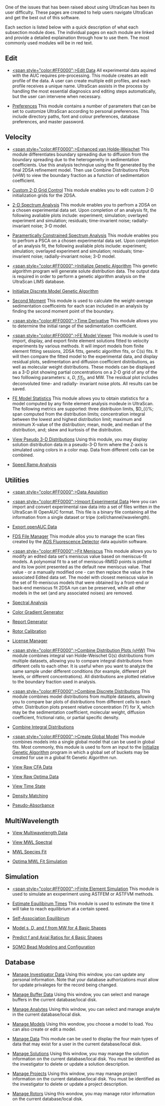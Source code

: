 One of the issues that has been raised about using UltraScan has been its user difficulty. These pages are created to help users navigate UltraScan and get the best out of this software. 

Each section is listed below with a quick description of what each subsection module does. The individual pages on each module are linked and provide a detailed explaination through how to use them. The most commonly used modules will be in red text.

## Edit

* [<span style="color:#FF0000";>Edit Data</span>](/us-edit) All experimental data aquired with the AUC requires pre-processing. This module creates an edit profile of the data. A user can create multiple edit profiles, and each profile receives a unique name. UltraScan assists in the process by handling the most essential diagnosics and editing steps automatically, but the user can intervene when necessary.

* [Preferences](/us-edit) This module contains a number of parameters that can be set to customize UltraScan according to personal preferences. This include directory paths, font and colour preferences, database preferences, and master password.

## Velocity

* [<span style="color:#FF0000";>Enhanced van Holde-Weischet</span>](/velocity-evhw) This module differentiates boundary spreading due to diffusion from the boundary spreading due to the heterogeneity in sedimentation coefficients. Use this analysis technqiue using the fit generated by the final 2DSA refinement model. Then use Combine Distributions Plots (vHW) to view the boundary fraction as a function of sedimentation coefficient.

* [Custom 2-D Grid Control](/velocity-grid) This module enables you to edit custom 2-D initialization grids for the 2DSA.

* [2-D Spectrum Analysis](/velocity-2dsa) This module enables you to perfrom a 2DSA on a chosen experimental data set. Upon completion of an analysis fit, the following avaliable plots include: experiment; simulation; overlayed experiment and simulation; residuals; time-invarient noise; radially-invariant noise; 3-D model. 

* [Paramertically Constrained Spectrum Analysis](/velocity-pcsa) This module enables you to perfrom a PSCA on a chosen experimental data set. Upon completion of an analysis fit, the following avaliable plots include: experiment; simulation; overlayed experiment and simulation; residuals; time-invarient noise; radially-invariant noise; 3-D model. 

* [<span style="color:#FF0000";>Initialize Genetic Algorithm</span>](/velocity-initializega) This genetic algorithm program will generate solute distribution data. The output data is required in order to perform a genetic algorithm analysis on the UltraScan LIMS database.

* [Initialize Discrete Model Genetic Algorithm](/velocity-initializedmga)

* [Second Moment](/velocity-2moment) This module is used to calculate the weight-average sedimentation coefficeints for each scan included in an analysis by finding the second moment point of the boundary.

* [<span style="color:#FF0000";>Time Derivative</span>](/velocity-timederiv) This module allows you to determine the initial range of the sedimentation coefficient.

* [<span style="color:#FF0000";>FE Model Viewer</span>](/velocity-femodel) This module is used to import, display, and export finite element solutions fitted to velocity experiments by various methods. It will import models from finite element fitting sessions, 2DSA fitts, genetic algorithm fits, or C(s) fits. It will then compare the fitted model to the experimental data, and display residual plots, sedimentation and diffusion coefficient distributions, as well as molecular weight distributions. These models can be displayed as a 3-D plot showing partial concentrations on a 2-D grid of any of the two folllowing parameters: $s$, $D$, $f/f_{0}$, and MW. The residual plot includes deconvoluted time- and radially- invariant noise plots. All results can be saved.

* [FE Model Statistics](/velocity-femodel) This module allows you to obtain statistics for a model computed by any finite element analysis modeule in UltraScan. The following metrics are supported: three distribuion limits, $D_{i}%; span computed from the distribution limits; concentration integral between the lowest and highest distribution limit; maximum and minimum X-value of the distribution; mean, mode, and median of the distribution, and; skew and kurtosis of the distribution.

* [View Pseudo 3-D Distributions](/velocity-pseudo3d) Using this module, you may display solution distribution data in a pseudo-3-D form where the Z-axis is simulated using colors in a color  map. Data from different cells can be combined.

* [Speed Ramp Analysis](/velocity-speedramp)

## Utilities

* [<span style="color:#FF0000";>Data Aquisition</span>](/utilities-data)

* [<span style="color:#FF0000";>Import Experimental Data</span>](/utilities-import) Here you can import and convert experimental raw data into a set of files written in the UltraScan III OpenAUC format. This file is a binary file containing all the information from a single dataset or tripe (cell/channel/wavelength).

* [Export openAUC Data](/utilities-export)
 
* [FDS File Manager](/utilities-fds) This module allos you to manage the scan files created by the [AOS Fluorescence Detector](/fluorescence) data aquisitin software. 
 
* [<span style="color:#FF0000";>Fit Meniscus</span>](/utilities-fitm) This module allows you to modify an edited data set's meniscus value based on meniscus-fit models. A polynomial fit to a set of meniscus-RMSD points is plotted and its low point presented as the default new meniscus value. That value - or a manually modified one - can then replace the value in the associated Edited data set. The model with closest meniscus value in the set of fit-meniscus models that were obtained by a front-end or back-end meniscus fit 2DSA run can be preserved, while all other models in the set (and any associated noises) are removed. 
 
* [Spectral Analysis](/utilities-spectralanal)
 
* [Color Gradient Generator](/utilities-color)
 
* [Report Generator](/utilities-report)
 
* [Rotor Calibration](/utilities-rotor)

* [License Manager](/utilities-license)
 
* [<span style="color:#FF0000";>Combine Distribution Plots (vHW)</span>](/utilities-cddvhw) This module combines integral van Holde-Weischet G(s) distributions from multiple datasets, allowing you to compare integral distributions from different cells to each other. It is useful when you want to analyze the same sample under different conditions (for example, different pH levels, or different concentrations). All distributions are plotted relative to the boundary fraction used in analysis.
 
* [<span style="color:#FF0000";>Combine Discrete Distributions</span>](/utilities-dd) This module combines model distributions from multiple datasets, allowing you to compare bar plots of distributions from different cells to each other. Distribution plots present relative concentration (Y) for X, which may be the sedimentation coefficient, molecular weight, diffusion coefficient, frictional ratio, or partial specific density.
 
* [Combine Integral Distributions](/utilities-id)
 
* [<span style="color:#FF0000";>Create Global Model</span>](/utilities-globalmodel) This module combines models into a single global model that can be used in global fits. Most commonly, this module is used to form an input to the [Initialize Genetic Algorithm](/velocity-initializega) program in which a global set of buckets may be created for use in a global fit Genetic Algorithm run.
 
* [View Raw CFA Data](/utilities-viewcfa)
 
* [View Raw Optima Data](/utilities-veiwoptima)
 
* [View Time State](/utilities-viewtime)
 
* [Density Matching](/utilities-densitymatch)
 
* [Pseudo-Absorbance](/utilities-pseudoabs)

## MultiWavelength

* [View Multiwavelength Data](/mwl-view)

* [View MWL Spectral](/mwl-spectral)

* [MWL Species Fit](/mwl-species)

* [Optima MWL Fit Simulation](/mwl-simulation)

## Simulation

* [<span style="color:#FF0000";>Finite Element Simulation</span>](/sim-finiteelement) This module is used to simulate an exxperiment using ASTFEM or ASTFVM methods.

* [Estimate Equilibirum Times](/sim-estequil) This module is used to estimate the time it will take to reach equilibrium at a certain speed.

* [Self-Association Equilibirum](/sim-selfass)

* [Model s, D, and f from MW for 4 Basic Shapes](/sim-modelsdf)

* [Predict f and Axial Ratios for 4 Basic Shapes](/sim-predict)

* [SOMO Bead Modeling and Configuration](/sim-somo)

## Database

* [Manage Investigator Data](/database-invest) Using this window, you can update any personal information. Note that your database authorizations must allow for update privaleges for the record being changed.

* [Manage Buffer Data](/database-buffer) Using this window, you can select and manage buffers in the current database/local disk.

* [Manage Analytes](/database-analytes) Using this window, you can select and manage analyte in the current database/local disk.

* [Manage Models](/database-model) Using this wondow, you choose a model to load. You can also create or edit a model.

* [Manage Data](/database-data) This module can be used to display the four main types of data that may exist for a user in the current database/local disk.

* [Manage Solutions](/database-solutions) Using this window, you may manage the solution information on the current database/local disk. You must be identified as the investigator to delete or update a solution description.
 
* [Manage Projects](/database-project) Using this window, you may manage project information on the current database/local disk. You must be identified as the investigator to delete or update a project description.

* [Manage Rotors](/database-rotors) Using this wondow, you may manage rotor information on the current database/local disk.
      